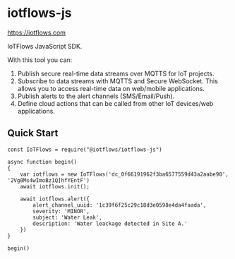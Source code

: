# iotflows-js

https://iotflows.com

IoTFlows JavaScript SDK.

With this tool you can:
1. Publish secure real-time data streams over MQTTS for IoT projects.
2. Subscribe to data streams with MQTTS and Secure WebSocket. This allows you to access real-time data on web/mobile applications.
3. Publish alerts to the alert channels (SMS/Email/Push).
4. Define cloud actions that can be called from other IoT devices/web applications.

## Quick Start

```
const IoTFlows = require("@iotflows/iotflows-js")

async function begin()
{    
    var iotflows = new IoTFlows('dc_0f66191962f3ba6577559d43a2aabe90', '2Vg0Ms4wImoBz1Q]hfYEntF')    
    await iotflows.init();

    await iotflows.alert({
        alert_channel_uuid: '1c39f6f25c29c18d3e0598e4da4faada',
        severity: 'MINOR',
        subject: 'Water Leak',
        description: 'Water leackage detected in Site A.'
    })       
}

begin()
```
